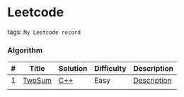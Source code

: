 # Leetcode

tags: `My Leetcode record`


### Algorithm

| # | Title | Solution | Difficulty | Description |
| - | ----- | -------- | ---------- | ----------- |
| 1 | [TwoSum](https://leetcode.com/problems/two-sum/) | [C++](./algorithm/0001_TwoSum/twosum.cpp) | Easy | [Description](./algorithm/0001_TwoSum/Description.md) |
| | | | | |


